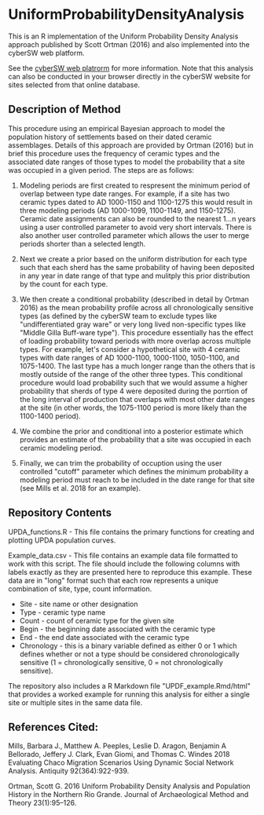 # UniformProbabilityDensityAnalysis
This is an R implementation of the Uniform Probability Density Analysis approach published by Scott Ortman (2016) and also implemented into the cyberSW web platform.

See the [cyberSW web platrorm](https://www.cybersw.org) for more information. Note that this analysis can also be conducted in your browser directly in the cyberSW website for sites selected from that online database.

## Description of Method

This procedure using an empirical Bayesian approach to model the population history of settlements based on their dated ceramic assemblages. Details of this approach are provided by Ortman (2016) but in brief this procedure uses the frequency of ceramic types and the associated date ranges of those types to model the probability that a site was occupied in a given period. The steps are as follows:

1) Modeling periods are first created to respresent the minimum period of overlap between type date ranges. For example, if a site has two ceramic types dated to AD 1000-1150 and 1100-1275 this would result in three modeling periods (AD 1000-1099, 1100-1149, and 1150-1275). Ceramic date assignments can also be rounded to the nearest 1...n years using a user controlled parameter to avoid very short intervals. There is also another user controlled parameter which allows the user to merge periods shorter than a selected length.

2) Next we create a prior based on the uniform distribution for each type such that each sherd has the same probability of having been deposited in any year in date range of that type and mulitply this prior distribution by the count for each type.

3) We then create a conditional probability (described in detail by Ortman 2016) as the mean probability profile across all chronologically sensitive types (as defined by the cyberSW team to exclude types like "undifferentiated gray ware" or very long lived non-specific types like "Middle Gilla Buff-ware type"). This procedure essentially has the effect of loading probability toward periods with more overlap across multiple types. For example, let's consider a hypothetical site with 4 ceramic types with date ranges of AD 1000-1100, 1000-1100, 1050-1100, and 1075-1400. The last type has a much longer range than the others that is mostly outside of the range of the other three types. This conditional procedure would load probability such that we would assume a higher probability that sherds of type 4 were deposited during the porrtion of the long interval of production that overlaps with most other date ranges at the site (in other words, the 1075-1100 period is more likely than the 1100-1400 period). 

4) We combine the prior and conditional into a posterior estimate which provides an estimate of the probability that a site was occupied in each ceramic modeling period.

5) Finally, we can trim the probability of occuption using the user controlled "cutoff" parameter which defines the minimum probability a modeling period must reach to be included in the date range for that site (see Mills et al. 2018 for an example). 

## Repository Contents

UPDA_functions.R - This file contains the primary functions for creating and plotting UPDA population curves.

Example_data.csv - This file contains an example data file formatted to work with this script. The file should include the following columns with labels exactly as they are presented here to reproduce this example. These data are in "long" format such that each row represents a unique combination of site, type, count information. 

  * Site - site name or other designation
  * Type - ceramic type name 
  * Count - count of ceramic type for the given site
  * Begin - the beginning date associated with the ceramic type
  * End - the end date associated with the ceramic type
  * Chronology - this is a binary variable defined as either 0 or 1 which defines whether or not a type should be considered chronologically sensitive (1 = chronologically sensitive, 0 = not chronologically sensitive).

The repository also includes a R Markdown file "UPDF_example.Rmd/html" that provides a worked example for running this analysis for either a single site or multiple sites in the same data file.

## References Cited:

Mills, Barbara J., Matthew A. Peeples, Leslie D. Aragon, Benjamin A Bellorado, Jeffery J. Clark, Evan Giomi, and Thomas C. Windes
2018
Evaluating Chaco Migration Scenarios Using Dynamic Social Network Analysis. Antiquity 92(364):922-939.


Ortman, Scott G.
2016
Uniform Probability Density Analysis and Population History in the Northern Rio Grande. Journal of Archaeological Method and Theory 23(1):95–126.

